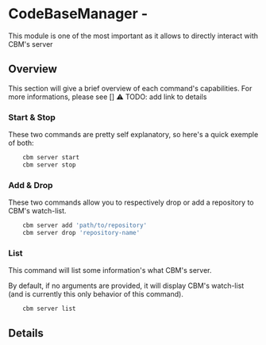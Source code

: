 # CodeBaseManager - 

This module is one of the most important as it allows to directly interact with CBM's server

## Overview

This section will give a brief overview of each command's capabilities.
For more informations, please see [] :warning: TODO: add link to details

### Start & Stop

These two commands are pretty self explanatory, so here's a quick exemple of both:

```bash
    cbm server start
    cbm server stop
```

### Add & Drop

These two commands allow you to respectively drop or add a repository to CBM's watch-list.

```bash
    cbm server add 'path/to/repository'
    cbm server drop 'repository-name'
```

### List

This command will list some information's what CBM's server.

By default, if no arguments are provided, it will display CBM's watch-list
(and is currently this only behavior of this command).

```bash
    cbm server list
```

## Details
